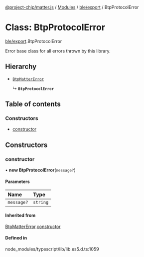 [@project-chip/matter.js](../README.md) / [Modules](../modules.md) / [ble/export](../modules/ble_export.md) / BtpProtocolError

# Class: BtpProtocolError

[ble/export](../modules/ble_export.md).BtpProtocolError

Error base class for all errors thrown by this library.

## Hierarchy

- [`BtpMatterError`](ble_export.BtpMatterError.md)

  ↳ **`BtpProtocolError`**

## Table of contents

### Constructors

- [constructor](ble_export.BtpProtocolError.md#constructor)

## Constructors

### constructor

• **new BtpProtocolError**(`message?`)

#### Parameters

| Name | Type |
| :------ | :------ |
| `message?` | `string` |

#### Inherited from

[BtpMatterError](ble_export.BtpMatterError.md).[constructor](ble_export.BtpMatterError.md#constructor)

#### Defined in

node_modules/typescript/lib/lib.es5.d.ts:1059
